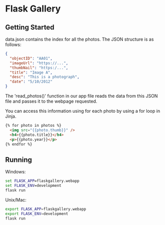 # Flask Gallery

## Getting Started

data.json contains the index for all the photos. The JSON structure is as follows:

```json
{
  "objectID": "AA01",
  "imageUrl": "https://...",
  "thumbNail": "https:/...",
  "title": "Image A",
  "desc": "This is a photograph",
  "date": "5/10/2012"
}
```           
The 'read_photos()' function in our app file reads the data from this JSON file and passes it to the webpage requested.

You can access this information using for each photo by using a for loop in Jinja.

```html
{% for photo in photos %}
  <img src="{{photo.thumb}}" />
  <h4>{{photo.title}}</h4>
  <p>{{photo.year}}</p>
{% endfor %}
```
            
## Running

Windows:
```cmd
set FLASK_APP=flaskgallery.webapp
set FLASK_ENV=development
flask run
````
Unix/Mac:
```bash
export FLASK_APP=flaskgallery.webapp
export FLASK_ENV=development
flask run
```
